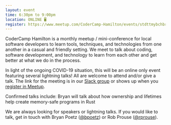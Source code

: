 ```yaml
---
layout: event
time: 6:30pm to 9:00pm
location: ONLINE 🖥️
register: https://www.meetup.com/CoderCamp-Hamilton/events/stdttmybchbrb/
---
```


CoderCamp Hamilton is a monthly meetup / mini-conference for local software developers to learn tools, techniques, and technologies from one another in a casual and friendly setting. We meet to talk about coding, software development, and technology to learn from each other and get better at what we do in the process.

In light of the ongoing COVID-19 situation, this will be an online only event featuring several lightning talks! All are welcome to attend and/or give a talk. The link for the meeting is in our [Slack group](https://codercampslackin.azurewebsites.net/) or shows up when you [register in Meetup](https://www.meetup.com/CoderCamp-Hamilton/events/stdttmybchbrb/).

Confirmed talks include:
Bryan will talk about how ownership and lifetimes help create memory-safe programs in Rust


We are always looking for speakers or lightning talks. If you would like to talk, get in touch with Bryan Poetz ([@bpoetz](https://twitter.com/bpoetz)) or Rob Prouse ([@rprouse](https://twitter.com/rprouse)).
